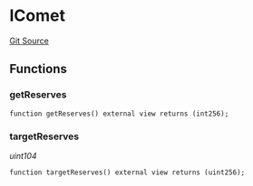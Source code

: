 # IComet
[Git Source](https://github.com/larrythecucumber321/protocol/blob/77d337b8595ba96d069ded321419b36a61984170/contracts/plugins/assets/compoundv3/vendor/IComet.sol)


## Functions
### getReserves


```solidity
function getReserves() external view returns (int256);
```

### targetReserves

*uint104*


```solidity
function targetReserves() external view returns (uint256);
```

